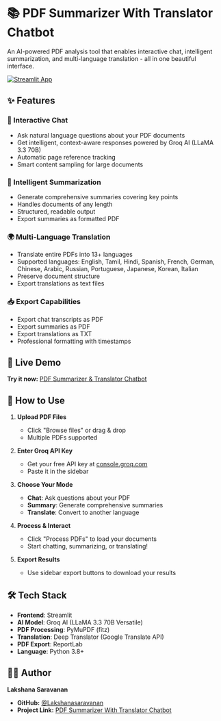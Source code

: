 # 📚 PDF Summarizer With Translator Chatbot

An AI-powered PDF analysis tool that enables interactive chat, intelligent summarization, and multi-language translation - all in one beautiful interface.

[![Streamlit App](https://static.streamlit.io/badges/streamlit_badge_black_white.svg)](https://pdf-summarizer-with-translator-chatbot-fw7mczzxf8n2kzdebktejp.streamlit.app/)

## ✨ Features

### 💬 Interactive Chat
- Ask natural language questions about your PDF documents
- Get intelligent, context-aware responses powered by Groq AI (LLaMA 3.3 70B)
- Automatic page reference tracking
- Smart content sampling for large documents

### 📝 Intelligent Summarization
- Generate comprehensive summaries covering key points
- Handles documents of any length
- Structured, readable output
- Export summaries as formatted PDF

### 🌍 Multi-Language Translation
- Translate entire PDFs into 13+ languages
- Supported languages: English, Tamil, Hindi, Spanish, French, German, Chinese, Arabic, Russian, Portuguese, Japanese, Korean, Italian
- Preserve document structure
- Export translations as text files

### 📥 Export Capabilities
- Export chat transcripts as PDF
- Export summaries as PDF
- Export translations as TXT
- Professional formatting with timestamps

## 🚀 Live Demo

**Try it now:** [PDF Summarizer & Translator Chatbot](https://pdf-summarizer-with-translator-chatbot-fw7mczzxf8n2kzdebktejp.streamlit.app/)

## 🎯 How to Use

1. **Upload PDF Files**
   - Click "Browse files" or drag & drop
   - Multiple PDFs supported

2. **Enter Groq API Key**
   - Get your free API key at [console.groq.com](https://console.groq.com)
   - Paste it in the sidebar

3. **Choose Your Mode**
   - **Chat**: Ask questions about your PDF
   - **Summary**: Generate comprehensive summaries
   - **Translate**: Convert to another language

4. **Process & Interact**
   - Click "Process PDFs" to load your documents
   - Start chatting, summarizing, or translating!

5. **Export Results**
   - Use sidebar export buttons to download your results

## 🛠️ Tech Stack

- **Frontend**: Streamlit
- **AI Model**: Groq AI (LLaMA 3.3 70B Versatile)
- **PDF Processing**: PyMuPDF (fitz)
- **Translation**: Deep Translator (Google Translate API)
- **PDF Export**: ReportLab
- **Language**: Python 3.8+

## 👨‍💻 Author

**Lakshana Saravanan**  
- **GitHub:** [@Lakshanasaravanan](https://github.com/Lakshanasaravanan)  
- **Project Link:** [PDF Summarizer With Translator Chatbot](https://github.com/Lakshanasaravanan/Pdf-Summarizer-With-Translator-Chatbot)
